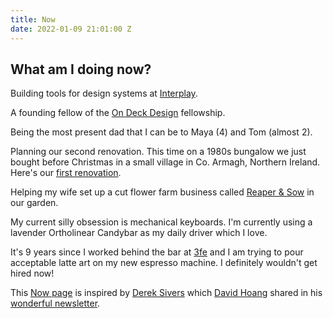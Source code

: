 ```yaml
---
title: Now
date: 2022-01-09 21:01:00 Z
---
```


## What am I doing now?

Building tools for design systems at [Interplay](http://interplayapp.com).

A founding fellow of the [On Deck Design](https://www.beondeck.com/design) fellowship.

Being the most present dad that I can be to Maya (4) and Tom (almost 2).

Planning our second renovation. This time on a 1980s bungalow we just bought before Christmas in a small village in Co. Armagh, Northern Ireland. Here's our [first renovation](https://www.instagram.com/guinearow/).

Helping my wife set up a cut flower farm business called [Reaper & Sow](https://www.instagram.com/reaperandsow/) in our garden.

My current silly obsession is mechanical keyboards. I'm currently using a lavender Ortholinear Candybar as my daily driver which I love.

It's 9 years since I worked behind the bar at [3fe](http://3fe.com) and I am trying to pour acceptable latte art on my new espresso machine. I definitely wouldn't get hired now! 

This [Now page](https://nownownow.com) is inspired by [Derek Sivers](https://sive.rs) which [David Hoang](http://davidhoang.com) shared in his [wonderful newsletter](https://davidhoang.substack.com).